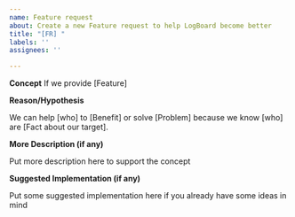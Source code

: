 ```yaml
---
name: Feature request
about: Create a new Feature request to help LogBoard become better
title: "[FR] "
labels: ''
assignees: ''

---
```


**Concept**
If we provide [Feature]

**Reason/Hypothesis**

We can help [who] to [Benefit] or solve [Problem] because we know [who] are [Fact about our target].

**More Description (if any)**

Put more description here to support the concept

**Suggested Implementation (if any)**

Put some suggested implementation here if you already have some ideas in mind
